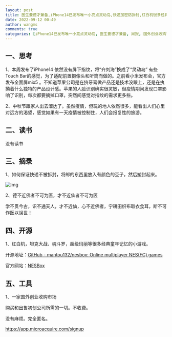 ```yaml
---
layout: post
title: 医生要德才兼备,iPhone14已发布唯一小亮点灵动岛,快递加密防拆封,红白机很多经典童年记忆的小游戏,国外创业收购市场
date: 2022-09-12 00:49
author: wangms
comments: true
categories: [iPhone14已发布唯一小亮点灵动岛, 医生要德才兼备, 周报, 国外创业收购市场, 快递加密防拆封, 摘录, 红白机很多经典童年记忆的小游戏]
---
```

<h2>一、思考</h2>
<p>1、本周发布了iPhone14 依然没有屏下指纹，将“齐刘海”换成了“灵动岛” 有些Touch Bar的感觉，为了适配前置摄像头和听筒而做的。之前看小米发布会，官方发布全面屏mix5 。不知道苹果公司是在挤牙膏做产品还是技术没跟上，还是在执拗着什么独特的产品设计感。苹果的人脸识别确实很灵敏，但疫情期间发现口罩影响了识别，每次都要摘掉口罩，突然间感觉对指纹的需求更多些。</p>
<p>2、中秋节跟家人出去溜达了。虽然疫情，但玩的地人依然很多，能看出人们心里对远方的渴望，感觉如果有一天疫情被控制住，人们会报复性的旅游。</p>
<h2>二、读书</h2>
<p>没有读书</p>
<h2>三、摘录</h2>
<p>1、如何保证快递不被拆封，将邮的东西里放入有颜色的豆子，然后塑封起来。</p>
<p><img src="https://img.wangms.com/blog/1662691282314-ea3aef79-76db-4261-85a4-74ef76f80ed0.jpeg" alt="img" /></p>
<p>2、德不近佛者不可为医，才不近仙者不可为医</p>
<p>学不贯今古，识不通天人，才不近仙，心不近佛者，宁耕田织布取衣食耳，断不可作医以误世！</p>
<h2>四、开源</h2>
<p>1、红白机，坦克大战、魂斗罗，超级玛丽等很多经典童年记忆的小游戏。</p>
<p>开源地址：<a href="https://github.com/mantou132/nesbox">GitHub - mantou132/nesbox: Online multiplayer NES(FC) games</a></p>
<p>官方网站：<a href="https://nesbox.xianqiao.wang/">NESBox</a></p>
<h2>五、工具</h2>
<p>1、一家国外创业收购市场</p>
<p>购买和出售初创公司所需的一切。不收费。</p>
<p>没有麻烦。完全匿名。</p>
<p><a href="https://app.microacquire.com/signup">https://app.microacquire.com/signup</a> </p>
